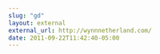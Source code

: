 ```yaml
---
slug: "gd"
layout: external
external_url: http://wynnnetherland.com/
date: 2011-09-22T11:42:40-05:00
---
```

